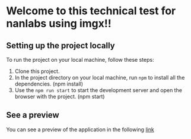# Welcome to this technical test for nanlabs using imgx!!

## Setting up the project locally

To run the project on your local machine, follow these steps:

1. Clone this project.
2. In the project directory on your local machine, run `npm` to install all the dependencies. (npm install)
3. Use the `npm run start` to start the development server and open the browser with the project. (npm start)


## See a preview

You can see a preview of the application in the following [link](https://nanlabs-78b59.web.app/)
